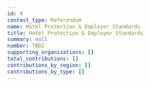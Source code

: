 ```yaml
---
id: 9
contest_type: Referendum
name: Hotel Protection & Employer Standards
title: Hotel Protection & Employer Standards
summary: null
number: TBD2
supporting_organizations: []
total_contributions: []
contributions_by_region: []
contributions_by_type: []
---
```

